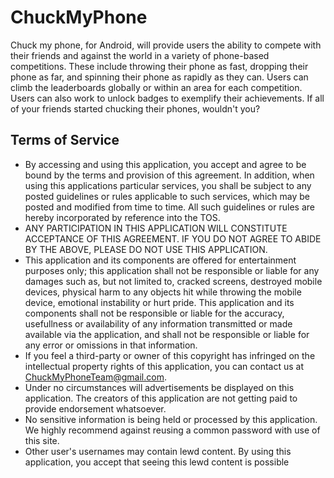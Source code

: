 # ChuckMyPhone
Chuck my phone, for Android, will provide users the ability to compete with their friends and against the world in a variety of phone-based competitions. These include throwing their phone as fast, dropping their phone as far, and spinning their phone as rapidly as they can. Users can climb the leaderboards globally or within an area for each competition. Users can also work to unlock badges to exemplify their achievements. If all of your friends started chucking their phones, wouldn't you?

## Terms of Service
* By accessing and using this application, you accept and agree to be bound by the terms and provision of this agreement. In addition, when using this applications particular services, you shall be subject to any posted guidelines or rules applicable to such services, which may be posted and modified from time to time. All such guidelines or rules are hereby incorporated by reference into the TOS.
* ANY PARTICIPATION IN THIS APPLICATION WILL CONSTITUTE ACCEPTANCE OF THIS AGREEMENT. IF YOU DO NOT AGREE TO ABIDE BY THE ABOVE, PLEASE DO NOT USE THIS APPLICATION.
* This application and its components are offered for entertainment purposes only; this application shall not be responsible or liable for any damages such as, but not limited to, cracked screens, destroyed mobile devices, physical harm to any objects hit while throwing the mobile device, emotional instability or hurt pride.
This application and its components shall not be responsible or liable for the accuracy, usefullness or availability of any information transmitted or made available via the application, and shall not be responsible or liable for any error or omissions in that information.
* If you feel a third-party or owner of this copyright has infringed on the intellectual property rights of this application, you can contact us at ChuckMyPhoneTeam@gmail.com.
* Under no circumstances will advertisements be displayed on this application. The creators of this application are not getting paid to provide endorsement whatsoever.
* No sensitive information is being held or processed by this application. We highly recommend against reusing a common password with use of this site.
* Other user's usernames may contain lewd content. By using this application, you accept that seeing this lewd content is possible 
